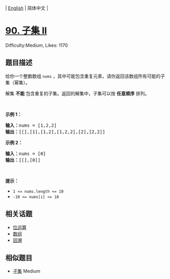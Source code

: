 
| [English](README_EN.md) | 简体中文 |

# [90. 子集 II](https://leetcode.cn/problems/subsets-ii/)
Difficulty:Medium, Likes: 1170

## 题目描述

<p>给你一个整数数组 <code>nums</code> ，其中可能包含重复元素，请你返回该数组所有可能的子集（幂集）。</p>

<p>解集 <strong>不能</strong> 包含重复的子集。返回的解集中，子集可以按 <strong>任意顺序</strong> 排列。</p>

<div class="original__bRMd">
<div>
<p> </p>

<p><strong>示例 1：</strong></p>

<pre>
<strong>输入：</strong>nums = [1,2,2]
<strong>输出：</strong>[[],[1],[1,2],[1,2,2],[2],[2,2]]
</pre>

<p><strong>示例 2：</strong></p>

<pre>
<strong>输入：</strong>nums = [0]
<strong>输出：</strong>[[],[0]]
</pre>

<p> </p>

<p><strong>提示：</strong></p>

<ul>
	<li><code>1 <= nums.length <= 10</code></li>
	<li><code>-10 <= nums[i] <= 10</code></li>
</ul>
</div>
</div>


## 相关话题

- [位运算](https://leetcode.cn/tag/bit-manipulation/)
- [数组](https://leetcode.cn/tag/array/)
- [回溯](https://leetcode.cn/tag/backtracking/)

## 相似题目

- [子集](../subsets/README.md) Medium 
